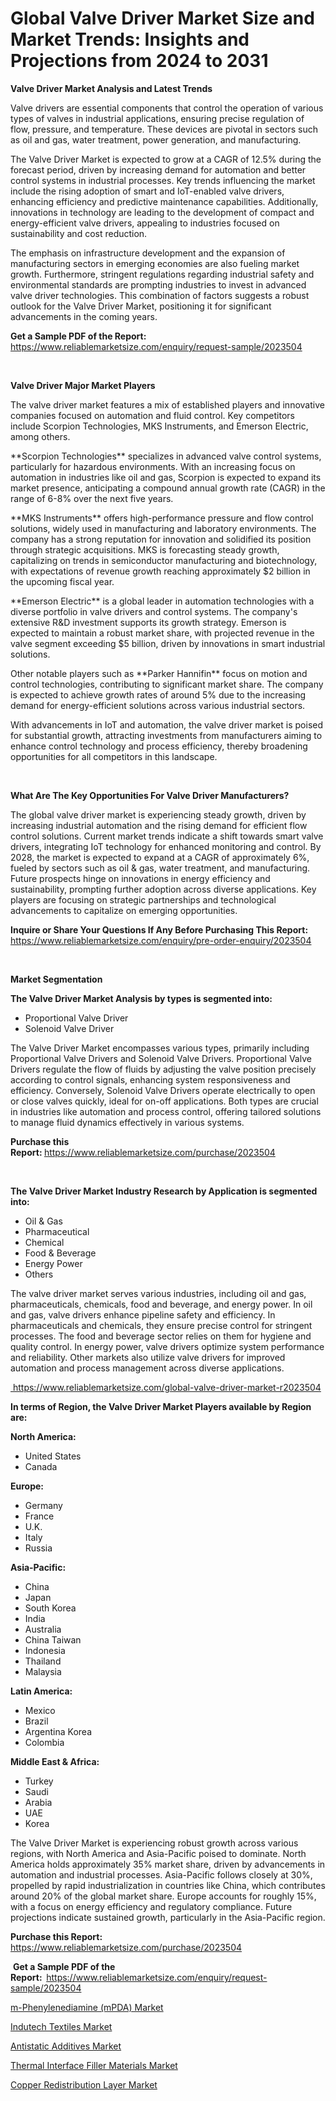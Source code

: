 <p><h1>Global Valve Driver Market Size and Market Trends: Insights and Projections from 2024 to 2031</h1></p><p><strong>Valve Driver Market Analysis and Latest Trends</strong></p>
<p><p>Valve drivers are essential components that control the operation of various types of valves in industrial applications, ensuring precise regulation of flow, pressure, and temperature. These devices are pivotal in sectors such as oil and gas, water treatment, power generation, and manufacturing. </p><p>The Valve Driver Market is expected to grow at a CAGR of 12.5% during the forecast period, driven by increasing demand for automation and better control systems in industrial processes. Key trends influencing the market include the rising adoption of smart and IoT-enabled valve drivers, enhancing efficiency and predictive maintenance capabilities. Additionally, innovations in technology are leading to the development of compact and energy-efficient valve drivers, appealing to industries focused on sustainability and cost reduction. </p><p>The emphasis on infrastructure development and the expansion of manufacturing sectors in emerging economies are also fueling market growth. Furthermore, stringent regulations regarding industrial safety and environmental standards are prompting industries to invest in advanced valve driver technologies. This combination of factors suggests a robust outlook for the Valve Driver Market, positioning it for significant advancements in the coming years.</p></p>
<p><strong>Get a Sample PDF of the Report:&nbsp;</strong> <a href="https://www.reliablemarketsize.com/enquiry/request-sample/2023504?utm_campaign=1778&utm_medium=2&utm_source=Github&utm_content=ia&utm_term=28102024&utm_id=valve-driver">https://www.reliablemarketsize.com/enquiry/request-sample/2023504</a></p>
<p>&nbsp;</p>
<p><strong>Valve Driver Major Market Players</strong></p>
<p><p>The valve driver market features a mix of established players and innovative companies focused on automation and fluid control. Key competitors include Scorpion Technologies, MKS Instruments, and Emerson Electric, among others.</p><p>**Scorpion Technologies** specializes in advanced valve control systems, particularly for hazardous environments. With an increasing focus on automation in industries like oil and gas, Scorpion is expected to expand its market presence, anticipating a compound annual growth rate (CAGR) in the range of 6-8% over the next five years.</p><p>**MKS Instruments** offers high-performance pressure and flow control solutions, widely used in manufacturing and laboratory environments. The company has a strong reputation for innovation and solidified its position through strategic acquisitions. MKS is forecasting steady growth, capitalizing on trends in semiconductor manufacturing and biotechnology, with expectations of revenue growth reaching approximately $2 billion in the upcoming fiscal year.</p><p>**Emerson Electric** is a global leader in automation technologies with a diverse portfolio in valve drivers and control systems. The company's extensive R&D investment supports its growth strategy. Emerson is expected to maintain a robust market share, with projected revenue in the valve segment exceeding $5 billion, driven by innovations in smart industrial solutions.</p><p>Other notable players such as **Parker Hannifin** focus on motion and control technologies, contributing to significant market share. The company is expected to achieve growth rates of around 5% due to the increasing demand for energy-efficient solutions across various industrial sectors. </p><p>With advancements in IoT and automation, the valve driver market is poised for substantial growth, attracting investments from manufacturers aiming to enhance control technology and process efficiency, thereby broadening opportunities for all competitors in this landscape.</p></p>
<p>&nbsp;</p>
<p><strong>What Are The Key Opportunities For Valve Driver Manufacturers?</strong></p>
<p><p>The global valve driver market is experiencing steady growth, driven by increasing industrial automation and the rising demand for efficient flow control solutions. Current market trends indicate a shift towards smart valve drivers, integrating IoT technology for enhanced monitoring and control. By 2028, the market is expected to expand at a CAGR of approximately 6%, fueled by sectors such as oil & gas, water treatment, and manufacturing. Future prospects hinge on innovations in energy efficiency and sustainability, prompting further adoption across diverse applications. Key players are focusing on strategic partnerships and technological advancements to capitalize on emerging opportunities.</p></p>
<p><strong>Inquire or Share Your Questions If Any Before Purchasing This Report:</strong> <a href="https://www.reliablemarketsize.com/enquiry/pre-order-enquiry/2023504?utm_campaign=1778&utm_medium=2&utm_source=Github&utm_content=ia&utm_term=28102024&utm_id=valve-driver">https://www.reliablemarketsize.com/enquiry/pre-order-enquiry/2023504</a></p>
<p>&nbsp;</p>
<p><strong>Market Segmentation</strong></p>
<p><strong>The Valve Driver Market Analysis by types is segmented into:</strong></p>
<p><ul><li>Proportional Valve Driver</li><li>Solenoid Valve Driver</li></ul></p>
<p><p>The Valve Driver Market encompasses various types, primarily including Proportional Valve Drivers and Solenoid Valve Drivers. Proportional Valve Drivers regulate the flow of fluids by adjusting the valve position precisely according to control signals, enhancing system responsiveness and efficiency. Conversely, Solenoid Valve Drivers operate electrically to open or close valves quickly, ideal for on-off applications. Both types are crucial in industries like automation and process control, offering tailored solutions to manage fluid dynamics effectively in various systems.</p></p>
<p><strong>Purchase this Report:&nbsp;</strong><a href="https://www.reliablemarketsize.com/purchase/2023504?utm_campaign=1778&utm_medium=2&utm_source=Github&utm_content=ia&utm_term=28102024&utm_id=valve-driver">https://www.reliablemarketsize.com/purchase/2023504</a></p>
<p>&nbsp;</p>
<p><strong>The Valve Driver Market Industry Research by Application is segmented into:</strong></p>
<p><ul><li>Oil & Gas</li><li>Pharmaceutical</li><li>Chemical</li><li>Food & Beverage</li><li>Energy Power</li><li>Others</li></ul></p>
<p><p>The valve driver market serves various industries, including oil and gas, pharmaceuticals, chemicals, food and beverage, and energy power. In oil and gas, valve drivers enhance pipeline safety and efficiency. In pharmaceuticals and chemicals, they ensure precise control for stringent processes. The food and beverage sector relies on them for hygiene and quality control. In energy power, valve drivers optimize system performance and reliability. Other markets also utilize valve drivers for improved automation and process management across diverse applications.</p></p>
<p><a href="https://www.reliablemarketsize.com/global-valve-driver-market-r2023504?utm_campaign=1778&utm_medium=2&utm_source=Github&utm_content=ia&utm_term=28102024&utm_id=valve-driver">&nbsp;https://www.reliablemarketsize.com/global-valve-driver-market-r2023504</a></p>
<p><strong>In terms of Region, the Valve Driver Market Players available by Region are:</strong></p>
<p>
    <p> <strong> North America: </strong>
        <ul>
            <li>United States</li>
            <li>Canada</li>
        </ul>
        </p> 
    <p> <strong> Europe: </strong>
        <ul>
            <li>Germany</li>
            <li>France</li>
            <li>U.K.</li>
            <li>Italy</li>
            <li>Russia</li>
        </ul>
        </p> 
    <p> <strong> Asia-Pacific: </strong>
        <ul>
            <li>China</li>
            <li>Japan</li>
            <li>South Korea</li>
            <li>India</li>
            <li>Australia</li>
            <li>China Taiwan</li>
            <li>Indonesia</li>
            <li>Thailand</li>
            <li>Malaysia</li>
        </ul>
        </p> 
    <p> <strong> Latin America: </strong>
        <ul>
            <li>Mexico</li>
            <li>Brazil</li>
            <li>Argentina Korea</li>
            <li>Colombia</li>
        </ul>
        </p> 
    <p> <strong> Middle East & Africa: </strong>
        <ul>
            <li>Turkey</li>
            <li>Saudi</li>
            <li>Arabia</li>
            <li>UAE</li>
            <li>Korea</li>
        </ul>
    </p>
    </p>
<p><p>The Valve Driver Market is experiencing robust growth across various regions, with North America and Asia-Pacific poised to dominate. North America holds approximately 35% market share, driven by advancements in automation and industrial processes. Asia-Pacific follows closely at 30%, propelled by rapid industrialization in countries like China, which contributes around 20% of the global market share. Europe accounts for roughly 15%, with a focus on energy efficiency and regulatory compliance. Future projections indicate sustained growth, particularly in the Asia-Pacific region.</p></p>
<p><strong>Purchase this Report: </strong><a href="https://www.reliablemarketsize.com/purchase/2023504?utm_campaign=1778&utm_medium=2&utm_source=Github&utm_content=ia&utm_term=28102024&utm_id=valve-driver">https://www.reliablemarketsize.com/purchase/2023504</a></p>
<p>&nbsp;<strong>Get a Sample PDF of the Report:&nbsp;&nbsp;</strong><a href="https://www.reliablemarketsize.com/enquiry/request-sample/2023504?utm_campaign=1778&utm_medium=2&utm_source=Github&utm_content=ia&utm_term=28102024&utm_id=valve-driver">https://www.reliablemarketsize.com/enquiry/request-sample/2023504</a></p>
<p><strong></strong></p>
<p><p><a href="https://www.linkedin.com/pulse/exploring-m-phenylenediamine-mpda-market-dynamics-revenue-cq1vf?trk=public_post_embed_feed-article-content&utm_campaign=1778&utm_medium=2&utm_source=Github&utm_content=ia&utm_term=28102024&utm_id=valve-driver">m-Phenylenediamine (mPDA) Market</a></p><p><a href="https://www.linkedin.com/pulse/digital-transformation-indutech-textiles-industry-market-opportunities-3xvzf?trk=public_post_embed_feed-article-content&utm_campaign=1778&utm_medium=2&utm_source=Github&utm_content=ia&utm_term=28102024&utm_id=valve-driver">Indutech Textiles Market</a></p><p><a href="https://www.linkedin.com/pulse/exploring-antistatic-additives-market-strategic-insights-t1auf?trk=public_post_embed_feed-article-content&utm_campaign=1778&utm_medium=2&utm_source=Github&utm_content=ia&utm_term=28102024&utm_id=valve-driver">Antistatic Additives Market</a></p><p><a href="https://www.linkedin.com/pulse/future-innovation-global-thermal-interface-filler-materials-market-0faqf?trk=public_post_embed_feed-article-content&utm_campaign=1778&utm_medium=2&utm_source=Github&utm_content=ia&utm_term=28102024&utm_id=valve-driver">Thermal Interface Filler Materials Market</a></p><p><a href="https://www.linkedin.com/pulse/copper-redistribution-layer-industry-insights-report-analyzing-mnjuf?trk=public_post_embed_feed-article-content&utm_campaign=1778&utm_medium=2&utm_source=Github&utm_content=ia&utm_term=28102024&utm_id=valve-driver">Copper Redistribution Layer Market</a></p></p>